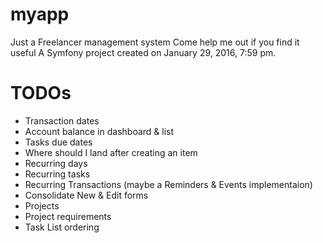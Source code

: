 myapp
=====
Just a Freelancer management system
Come help me out if you find it useful
A Symfony project created on January 29, 2016, 7:59 pm.

TODOs
=====
* Transaction dates
* Account balance in dashboard & list
* Tasks due dates
* Where should I land after creating an item
* Recurring days
* Recurring tasks
* Recurring Transactions (maybe a Reminders & Events implementaion)
* Consolidate New & Edit forms 
* Projects
* Project requirements
* Task List ordering